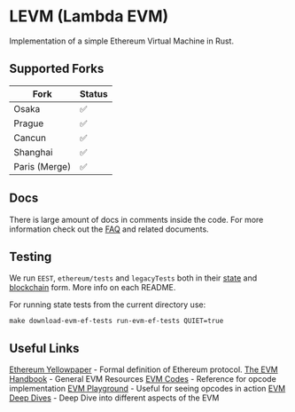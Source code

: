 # LEVM (Lambda EVM)

Implementation of a simple Ethereum Virtual Machine in Rust.

## Supported Forks

| Fork           | Status |
| -------------- | ------ |
| Osaka          | ✅     |
| Prague         | ✅     |
| Cancun         | ✅     |
| Shanghai       | ✅     |
| Paris (Merge)  | ✅     |

## Docs

There is large amount of docs in comments inside the code. For more information check out the [FAQ](../../../docs/vm/levm/faq.rs) and related documents.

## Testing

We run `EEST`, `ethereum/tests` and `legacyTests` both in their [state](../../../tooling/ef_tests/state/README.md) and [blockchain](../../../tooling/ef_tests/blockchain/README.md) form. More info on each README.

For running state tests from the current directory use:
```
make download-evm-ef-tests run-evm-ef-tests QUIET=true
```

## Useful Links

[Ethereum Yellowpaper](https://ethereum.github.io/yellowpaper/paper.pdf) - Formal definition of Ethereum protocol.
[The EVM Handbook](https://noxx3xxon.notion.site/The-EVM-Handbook-bb38e175cc404111a391907c4975426d) - General EVM Resources
[EVM Codes](https://www.evm.codes/) - Reference for opcode implementation
[EVM Playground](https://www.evm.codes/playground) - Useful for seeing opcodes in action
[EVM Deep Dives](https://noxx.substack.com/p/evm-deep-dives-the-path-to-shadowy) - Deep Dive into different aspects of the EVM
